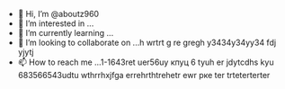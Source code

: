  - 👋 Hi, I’m @aboutz960
- 👀 I’m interested in ...
- 🌱 I’m currently learning ...
- 💞️ I’m looking to collaborate on ...h wrtrt g re gregh y3434y34yy34  fdj yjytj
- 📫 How to reach me ...1-1643ret uer56uу кпуц 6 tyuh er jdytcdhs kyu
683566543udtu wthrrhxjfga errehrthtrehetr ewr рке ter trteterterter
<!---fykuetyug er ergre
aboutz960/aboutz960 is a ✨ special ✨ repository because its `README.md` (this file) appears on your GitHub profile.
You can click the Preview link to take a look at your changes.
--->

